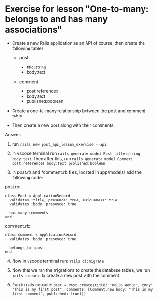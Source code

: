 # Exercise for lesson "One-to-many: belongs to and has many associations"

- Create a new Rails application as an API of course, then create the following tables
  - post
    - title:string
    - body:text
  
  - comment
    - post:references
    - body:text
    - published:boolean
      
- Create a one-to-many relationship between the post and comment table.

- Then create a new post along with their comments.

Answer:

1. run  `rails new post_api_lesson_exercise --api`

2. In vscode terminal run `rails generate model Post title:string body:text`
Then after this, run `rails generate model Comment post:references body:text published:boolean`

3. In *post.rb* and *comment.rb files, located in app/models/ add the following code:

post.rb:
```
class Post < ApplicationRecord
  validates :title, presence: true, uniqueness: true
  validates :body, presence: true

  has_many :comments
end
```

comment.rb:
```
class Comment < ApplicationRecord
  validates :body, presence: true

  belongs_to :post
end
```

4. Now in vscode terminal run:
`rails db:migrate`

5. Now that we ran the migrations to create the database tables, we run `rails console` to create a new post with the comment

6. Run in rails console: `post = Post.create(title: "Hello World", body: "This is my first post", comments: [Comment.new(body: "This is my first comment", published: true)])`
